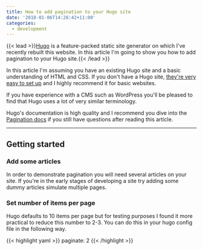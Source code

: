 ```yaml
---
title: How to add pagination to your Hugo site
date: '2018-01-06T14:28:42+11:00'
categories:
  - development
---
```

{{< lead >}}[Hugo](https://gohugo.io/) is a feature-packed static site generator on which I've recently rebuilt this website. In this article I'm going to show you how to add pagination to your Hugo site.{{< /lead >}}

In this article I'm assuming you have an existing Hugo site and a basic understanding of HTML and CSS. If you don't have a Hugo site, [they're very easy to set up](https://gohugo.io/getting-started/quick-start/) and I highly recommend it for basic websites.

If you have experience with a CMS such as WordPress you'll be pleased to find that Hugo uses a lot of very similar terminology.

Hugo's documentation is high quality and I recommend you dive into the [Pagination docs](https://gohugo.io/templates/pagination/) if you still have questions after reading this article.

---

## Getting started

### Add some articles

In order to demonstrate pagination you will need several articles on your site. If you're in the early stages of developing a site try adding some dummy articles simulate multiple pages.

### Set number of items per page

Hugo defaults to 10 items per page but for testing purposes I found it more practical to reduce this number to 2-3. You can do this in your hugo config file in the following way.

{{< highlight yaml >}}
paginate: 2
{{< /highlight >}}
